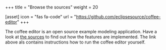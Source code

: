 +++
title = "Browse the sources"
weight = 20

[asset]
  icon = "fas fa-code"
  url = "https://github.com/eclipsesource/coffee-editor"
+++

The coffee editor is an open source example modeling application. Have a look at [the sources](https://github.com/eclipsesource/coffee-editor) to find out how the features are implemented. The link above als contains instructions how to run the coffee editor yourself.
